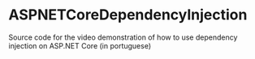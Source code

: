 # ASPNETCoreDependencyInjection
Source code for the video demonstration of how to use dependency injection on ASP.NET Core (in portuguese)
